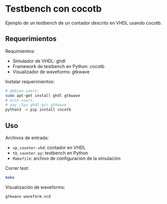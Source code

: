 # Testbench con cocotb

Ejemplo de un testbench de un contador descrito en VHDL usando cocotb.

## Requerimientos

Requimientos:
* Simulador de VHDL: ghdl
* Framework de testbench en Python: cocotb
* Visualizador de waveforms: gtkwave

Instalar requerimientos:
```bash
# debian users:
sudo apt-get install ghdl gtkwave
# arch users:
# yay -Syu ghdl-gcc gtkwave
python3 -m pip install cocotb
```

## Uso

Archivos de entrada:
* `up_counter.vhd`: contador en VHDL
* `tb_counter.py`: testbench en Python
* `Makefile`: archivo de configuración de la simulación

Correr test:
```bash
make
```

Visualización de waveforms:
```bash
gtkwave waveform.vcd
```